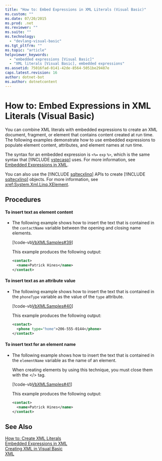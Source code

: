 ```yaml
---
title: "How to: Embed Expressions in XML Literals (Visual Basic)"
ms.custom: ""
ms.date: 07/20/2015
ms.prod: .net
ms.reviewer: ""
ms.suite: ""
ms.technology: 
  - "devlang-visual-basic"
ms.tgt_pltfrm: ""
ms.topic: "article"
helpviewer_keywords: 
  - "embedded expressions [Visual Basic]"
  - "XML literals [Visual Basic], embedded expressions"
ms.assetid: 75016fad-0141-42de-8564-5051be29487e
caps.latest.revision: 16
author: dotnet-bot
ms.author: dotnetcontent
---
```

# How to: Embed Expressions in XML Literals (Visual Basic)
You can combine XML literals with embedded expressions to create an XML document, fragment, or element that contains content created at run time. The following examples demonstrate how to use embedded expressions to populate element content, attributes, and element names at run time.  
  
 The syntax for an embedded expression is `<%=` `exp` `%>`, which is the same syntax that [!INCLUDE [vstecasp](~/includes/vstecasp-md.md)] uses. For more information, see [Embedded Expressions in XML](../../../../visual-basic/programming-guide/language-features/xml/embedded-expressions-in-xml.md).  
  
 You can also use the [!INCLUDE [sqltecxlinq](~/includes/sqltecxlinq-md.md)] APIs to create [!INCLUDE [sqltecxlinq](~/includes/sqltecxlinq-md.md)] objects. For more information, see <xref:System.Xml.Linq.XElement>.  
  
## Procedures  
  
#### To insert text as element content  
  
- The following example shows how to insert the text that is contained in the `contactName` variable between the opening and closing name elements.  
  
   [!code-vb[VbXMLSamples#39](../../../../visual-basic/language-reference/operators/codesnippet/VisualBasic/how-to-embed-expressions-in-xml-literals_1.vb)]  
  
   This example produces the following output:  
  
  ```xml  
  <contact>  
    <name>Patrick Hines</name>  
  </contact>  
  ```  
  
#### To insert text as an attribute value  
  
- The following example shows how to insert the text that is contained in the `phoneType` variable as the value of the `type` attribute.  
  
   [!code-vb[VbXMLSamples#40](../../../../visual-basic/language-reference/operators/codesnippet/VisualBasic/how-to-embed-expressions-in-xml-literals_2.vb)]  
  
   This example produces the following output:  
  
  ```xml  
  <contact>  
    <phone type="home">206-555-0144</phone>  
  </contact>  
  ```  
  
#### To insert text for an element name  
  
- The following example shows how to insert the text that is contained in the `elementName` variable as the name of an element.  
  
   When creating elements by using this technique, you must close them with the \</> tag.  
  
   [!code-vb[VbXMLSamples#41](../../../../visual-basic/language-reference/operators/codesnippet/VisualBasic/how-to-embed-expressions-in-xml-literals_3.vb)]  
  
   This example produces the following output:  
  
  ```xml  
  <contact>  
    <name>Patrick Hines</name>  
  </contact>  
  ```  
  
## See Also  
 [How to: Create XML Literals](../../../../visual-basic/programming-guide/language-features/xml/how-to-create-xml-literals.md)  
 [Embedded Expressions in XML](../../../../visual-basic/programming-guide/language-features/xml/embedded-expressions-in-xml.md)  
 [Creating XML in Visual Basic](../../../../visual-basic/programming-guide/language-features/xml/creating-xml.md)  
 [XML](../../../../visual-basic/programming-guide/language-features/xml/index.md)
